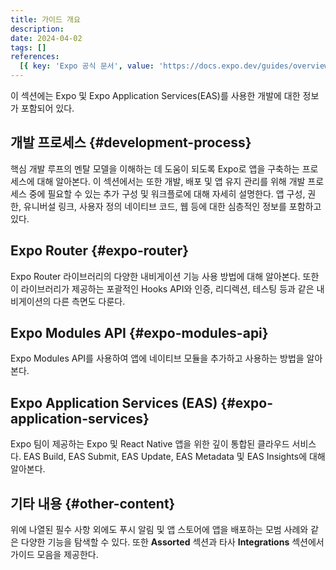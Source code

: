 ```yaml
---
title: 가이드 개요
description:
date: 2024-04-02
tags: []
references:
  [{ key: 'Expo 공식 문서', value: 'https://docs.expo.dev/guides/overview/' }]
---
```


이 섹션에는 Expo 및 Expo Application Services(EAS)를 사용한 개발에 대한 정보가 포함되어 있다.

## 개발 프로세스 {#development-process}

핵심 개발 루프의 멘탈 모델을 이해하는 데 도움이 되도록 Expo로 앱을 구축하는 프로세스에 대해 알아본다. 이 섹션에서는 또한 개발, 배포 및 앱 유지 관리를 위해 개발 프로세스 중에 필요할 수 있는 추가 구성 및 워크플로에 대해 자세히 설명한다. 앱 구성, 권한, 유니버설 링크, 사용자 정의 네이티브 코드, 웹 등에 대한 심층적인 정보를 포함하고 있다.

## Expo Router {#expo-router}

Expo Router 라이브러리의 다양한 내비게이션 기능 사용 방법에 대해 알아본다. 또한 이 라이브러리가 제공하는 포괄적인 Hooks API와 인증, 리디렉션, 테스팅 등과 같은 내비게이션의 다른 측면도 다룬다.

## Expo Modules API {#expo-modules-api}

Expo Modules API를 사용하여 앱에 네이티브 모듈을 추가하고 사용하는 방법을 알아본다.

## Expo Application Services (EAS) {#expo-application-services}

Expo 팀이 제공하는 Expo 및 React Native 앱을 위한 깊이 통합된 클라우드 서비스다. EAS Build, EAS Submit, EAS Update, EAS Metadata 및 EAS Insights에 대해 알아본다.

## 기타 내용 {#other-content}

위에 나열된 필수 사항 외에도 푸시 알림 및 앱 스토어에 앱을 배포하는 모범 사례와 같은 다양한 기능을 탐색할 수 있다. 또한 **Assorted** 섹션과 타사 **Integrations** 섹션에서 가이드 모음을 제공한다.
